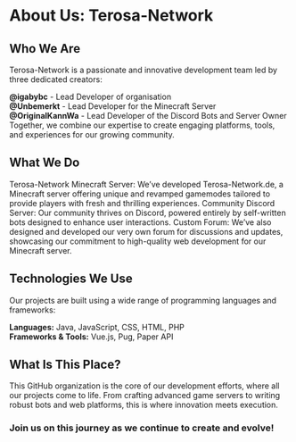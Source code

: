 # About Us: Terosa-Network
## Who We Are
Terosa-Network is a passionate and innovative development team led by three dedicated creators:

**@igabybc** - Lead Developer of organisation   
**@Unbemerkt** - Lead Developer for the Minecraft Server   
**@OriginalKannWa** - Lead Developer of the Discord Bots and Server Owner   
Together, we combine our expertise to create engaging platforms, tools, and experiences for our growing community.

## What We Do

Terosa-Network Minecraft Server: We’ve developed Terosa-Network.de, a Minecraft server offering unique and revamped gamemodes tailored to provide players with fresh and thrilling experiences.
Community Discord Server: Our community thrives on Discord, powered entirely by self-written bots designed to enhance user interactions.
Custom Forum: We’ve also designed and developed our very own forum for discussions and updates, showcasing our commitment to high-quality web development for our Minecraft server.

## Technologies We Use
Our projects are built using a wide range of programming languages and frameworks:

**Languages:** Java, JavaScript, CSS, HTML, PHP   
**Frameworks & Tools:** Vue.js, Pug, Paper API

## What Is This Place?
This GitHub organization is the core of our development efforts, where all our projects come to life. From crafting advanced game servers to writing robust bots and web platforms, this is where innovation meets execution.

### Join us on this journey as we continue to create and evolve!

<!--

**Here are some ideas to get you started:**

🙋‍♀️ A short introduction - what is your organization all about?
🌈 Contribution guidelines - how can the community get involved?
👩‍💻 Useful resources - where can the community find your docs? Is there anything else the community should know?
🍿 Fun facts - what does your team eat for breakfast?
🧙 Remember, you can do mighty things with the power of [Markdown](https://docs.github.com/github/writing-on-github/getting-started-with-writing-and-formatting-on-github/basic-writing-and-formatting-syntax)
-->
